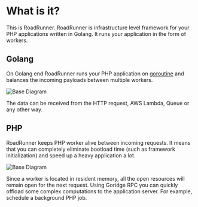 # What is it?

This is RoadRunner. RoadRunner is infrastructure level framework for your PHP applications written in Golang. It runs
your application in the form of workers.

## Golang

On Golang end RoadRunner runs your PHP application on [goroutine](https://golang.org/doc/effective_go.html#goroutines)
and balances the incoming payloads between multiple workers.

![Base Diagram](https://user-images.githubusercontent.com/796136/65347341-79dd8600-dbe7-11e9-9621-1c5f2ef929e6.png)

The data can be received from the HTTP request, AWS Lambda, Queue or any other way. 

## PHP

RoadRunner keeps PHP worker alive between incoming requests. It means that you can completely eliminate bootload time
(such as framework initialization) and speed up a heavy application a lot. 

![Base Diagram](https://user-images.githubusercontent.com/796136/65348057-00df2e00-dbe9-11e9-9173-f0bd4269c101.png)

Since a worker is located in resident memory, all the open resources will remain open for the next request. Using Goridge
RPC you can quickly offload some complex computations to the application server. For example, schedule a background PHP job.
